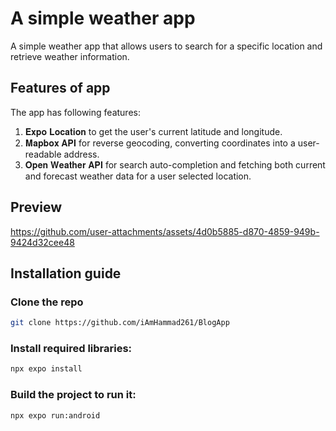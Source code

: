 # A simple weather app

A simple weather app that allows users to search for a specific location and retrieve weather information.

## Features of app

The app has following features: 
1) 𝐄𝐱𝐩𝐨 𝐋𝐨𝐜𝐚𝐭𝐢𝐨𝐧 to get the user's current latitude and longitude.
2) 𝐌𝐚𝐩𝐛𝐨𝐱 𝐀𝐏𝐈 for reverse geocoding, converting coordinates into a user-readable address.
3) 𝐎𝐩𝐞𝐧 𝐖𝐞𝐚𝐭𝐡𝐞𝐫 𝐀𝐏𝐈 for search auto-completion and fetching both current and forecast weather data for a user selected location.


## Preview

https://github.com/user-attachments/assets/4d0b5885-d870-4859-949b-9424d32cee48

## Installation guide 
### Clone the repo 
```bash
git clone https://github.com/iAmHammad261/BlogApp
```
### Install required libraries:
```bash
npx expo install
```
### Build the project to run it:
```bash
npx expo run:android
```
